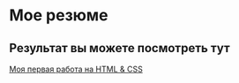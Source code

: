 # Мое резюме

## Результат вы можете посмотреть тут

[Моя первая работа на HTML & CSS](https://vania311.github.io/resume/)
